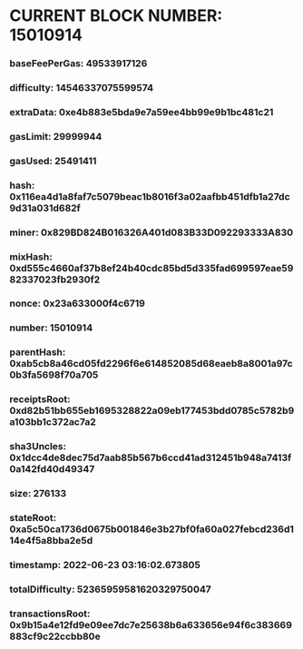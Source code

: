 # CURRENT BLOCK NUMBER: 15010914

### baseFeePerGas: 49533917126
### difficulty: 14546337075599574
### extraData: 0xe4b883e5bda9e7a59ee4bb99e9b1bc481c21
### gasLimit: 29999944
### gasUsed: 25491411
### hash: 0x116ea4d1a8faf7c5079beac1b8016f3a02aafbb451dfb1a27dc9d31a031d682f
### miner: 0x829BD824B016326A401d083B33D092293333A830
### mixHash: 0xd555c4660af37b8ef24b40cdc85bd5d335fad699597eae5982337023fb2930f2
### nonce: 0x23a633000f4c6719
### number: 15010914
### parentHash: 0xab5cb8a46cd05fd2296f6e614852085d68eaeb8a8001a97c0b3fa5698f70a705
### receiptsRoot: 0xd82b51bb655eb1695328822a09eb177453bdd0785c5782b9a103bb1c372ac7a2
### sha3Uncles: 0x1dcc4de8dec75d7aab85b567b6ccd41ad312451b948a7413f0a142fd40d49347
### size: 276133
### stateRoot: 0xa5c50ca1736d0675b001846e3b27bf0fa60a027febcd236d114e4f5a8bba2e5d
### timestamp: 2022-06-23 03:16:02.673805
### totalDifficulty: 52365959581620329750047
### transactionsRoot: 0x9b15a4e12fd9e09ee7dc7e25638b6a633656e94f6c383669883cf9c22ccbb80e
